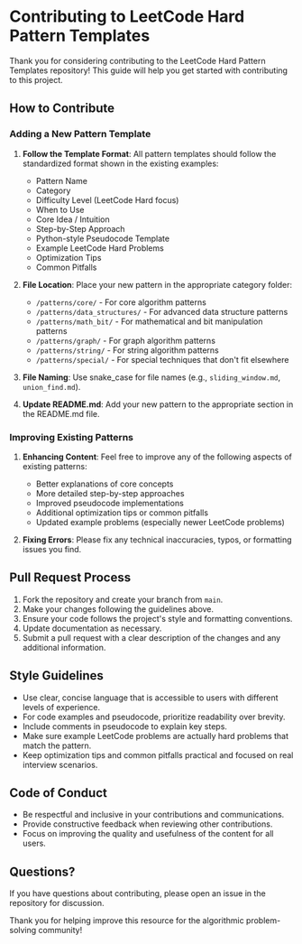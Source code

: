 # Contributing to LeetCode Hard Pattern Templates

Thank you for considering contributing to the LeetCode Hard Pattern Templates repository! This guide will help you get started with contributing to this project.

## How to Contribute

### Adding a New Pattern Template

1. **Follow the Template Format**: All pattern templates should follow the standardized format shown in the existing examples:
   - Pattern Name
   - Category
   - Difficulty Level (LeetCode Hard focus)
   - When to Use
   - Core Idea / Intuition
   - Step-by-Step Approach
   - Python-style Pseudocode Template
   - Example LeetCode Hard Problems
   - Optimization Tips
   - Common Pitfalls

2. **File Location**: Place your new pattern in the appropriate category folder:
   - `/patterns/core/` - For core algorithm patterns
   - `/patterns/data_structures/` - For advanced data structure patterns
   - `/patterns/math_bit/` - For mathematical and bit manipulation patterns
   - `/patterns/graph/` - For graph algorithm patterns
   - `/patterns/string/` - For string algorithm patterns
   - `/patterns/special/` - For special techniques that don't fit elsewhere

3. **File Naming**: Use snake_case for file names (e.g., `sliding_window.md`, `union_find.md`).

4. **Update README.md**: Add your new pattern to the appropriate section in the README.md file.

### Improving Existing Patterns

1. **Enhancing Content**: Feel free to improve any of the following aspects of existing patterns:
   - Better explanations of core concepts
   - More detailed step-by-step approaches
   - Improved pseudocode implementations
   - Additional optimization tips or common pitfalls
   - Updated example problems (especially newer LeetCode problems)

2. **Fixing Errors**: Please fix any technical inaccuracies, typos, or formatting issues you find.

## Pull Request Process

1. Fork the repository and create your branch from `main`.
2. Make your changes following the guidelines above.
3. Ensure your code follows the project's style and formatting conventions.
4. Update documentation as necessary.
5. Submit a pull request with a clear description of the changes and any additional information.

## Style Guidelines

- Use clear, concise language that is accessible to users with different levels of experience.
- For code examples and pseudocode, prioritize readability over brevity.
- Include comments in pseudocode to explain key steps.
- Make sure example LeetCode problems are actually hard problems that match the pattern.
- Keep optimization tips and common pitfalls practical and focused on real interview scenarios.

## Code of Conduct

- Be respectful and inclusive in your contributions and communications.
- Provide constructive feedback when reviewing other contributions.
- Focus on improving the quality and usefulness of the content for all users.

## Questions?

If you have questions about contributing, please open an issue in the repository for discussion.

Thank you for helping improve this resource for the algorithmic problem-solving community!
